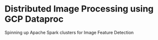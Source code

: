# Distributed Image Processing using GCP Dataproc
Spinning up Apache Spark clusters for Image Feature Detection
